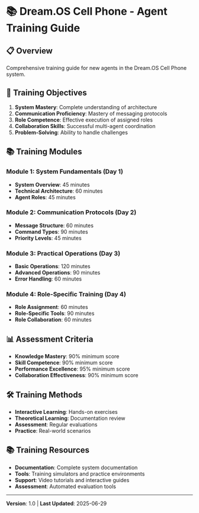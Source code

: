 # 📚 Dream.OS Cell Phone - Agent Training Guide

## 📋 Overview
Comprehensive training guide for new agents in the Dream.OS Cell Phone system.

## 🎯 Training Objectives
1. **System Mastery**: Complete understanding of architecture
2. **Communication Proficiency**: Mastery of messaging protocols
3. **Role Competence**: Effective execution of assigned roles
4. **Collaboration Skills**: Successful multi-agent coordination
5. **Problem-Solving**: Ability to handle challenges

## 📚 Training Modules

### Module 1: System Fundamentals (Day 1)
- **System Overview**: 45 minutes
- **Technical Architecture**: 60 minutes
- **Agent Roles**: 45 minutes

### Module 2: Communication Protocols (Day 2)
- **Message Structure**: 60 minutes
- **Command Types**: 90 minutes
- **Priority Levels**: 45 minutes

### Module 3: Practical Operations (Day 3)
- **Basic Operations**: 120 minutes
- **Advanced Operations**: 90 minutes
- **Error Handling**: 60 minutes

### Module 4: Role-Specific Training (Day 4)
- **Role Assignment**: 60 minutes
- **Role-Specific Tools**: 90 minutes
- **Role Collaboration**: 60 minutes

## 📊 Assessment Criteria
- **Knowledge Mastery**: 90% minimum score
- **Skill Competence**: 90% minimum score
- **Performance Excellence**: 95% minimum score
- **Collaboration Effectiveness**: 90% minimum score

## 🛠️ Training Methods
- **Interactive Learning**: Hands-on exercises
- **Theoretical Learning**: Documentation review
- **Assessment**: Regular evaluations
- **Practice**: Real-world scenarios

## 📚 Training Resources
- **Documentation**: Complete system documentation
- **Tools**: Training simulators and practice environments
- **Support**: Video tutorials and interactive guides
- **Assessment**: Automated evaluation tools

---
**Version**: 1.0 | **Last Updated**: 2025-06-29
